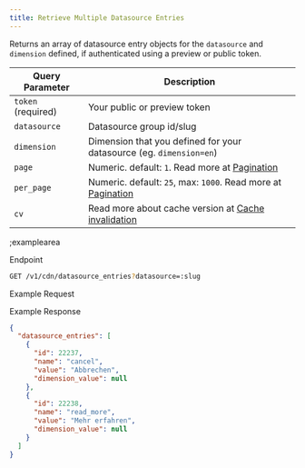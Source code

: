 ```yaml
---
title: Retrieve Multiple Datasource Entries
---
```


Returns an array of datasource entry objects for the `datasource` and `dimension` defined, if authenticated using a preview or public token.

| Query Parameter           | Description          |
|---------------------|----------------------|
| `token` (required) | Your public or preview token |
| `datasource` | 	Datasource group id/slug | 
| `dimension` | Dimension that you defined for your datasource (eg. `dimension=en`) |
| `page` | Numeric. default: `1`. Read more at [Pagination](#topics/pagination) |
| `per_page` | Numeric. default: `25`, max: `1000`. Read more at [Pagination](#topics/pagination) | 
| `cv` | Read more about cache version at [Cache invalidation](#topics/cache-invalidation) |

;examplearea

Endpoint

```bash
GET /v1/cdn/datasource_entries?datasource=:slug
```

Example Request

<RequestExample url="https://api.storyblok.com/v1/cdn/datasource_entries?datasource=labels&token=ask9soUkv02QqbZgmZdeDAtt"></RequestExample>

Example Response 

```json
{
  "datasource_entries": [
    {
      "id": 22237,
      "name": "cancel",
      "value": "Abbrechen",
      "dimension_value": null
    },
    {
      "id": 22238,
      "name": "read_more",
      "value": "Mehr erfahren",
      "dimension_value": null
    }
  ]
}
```
